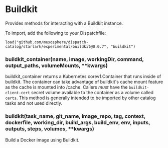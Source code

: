 
# Buildkit

Provides methods for interacting with a Buildkit instance.

To import, add the following to your Dispatchfile:

```
load("github.com/mesosphere/dispatch-catalog/starlark/experimental/buildkit@0.0.7", "buildkit")
```


### buildkit_container(name, image, workingDir, command, output_paths, volumeMounts, **kwargs)


buildkit_container returns a Kubernetes corev1.Container that runs inside of buildkit.
The container can take advantage of buildkit's cache mount feature as the cache is mounted into /cache.
Callers _must_ have the `buildkit-client-cert` secret volume available to the container as a volume called `certs`. This method is generally intended to be imported by other catalog tasks and not used directly.


### buildkit(task_name, git_name, image_repo, tag, context, dockerfile, working_dir, build_args, build_env, env, inputs, outputs, steps, volumes, **kwargs)


Build a Docker image using Buildkit.



